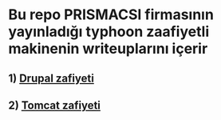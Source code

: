 # Bu repo PRISMACSI firmasının yayınladığı typhoon zaafiyetli makinenin writeuplarını içerir

## 1) [Drupal zafiyeti](https://github.com/fatihh92/prismacsi-writeup/blob/master/Prismacsi_drupal.md)
## 2) [Tomcat zafiyeti](https://github.com/fatihh92/prismacsi-writeup/blob/master/Prismacsi_tomcat.md)